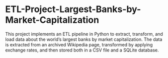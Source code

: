 # ETL-Project-Largest-Banks-by-Market-Capitalization
This project implements an ETL pipeline in Python to extract, transform, and load data about the world’s largest banks by market capitalization.  The data is extracted from an archived Wikipedia page, transformed by applying exchange rates, and then stored both in a CSV file and a SQLite database.
